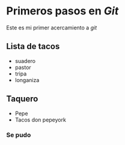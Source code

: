 # Primeros pasos en *Git*

Este es mi primer acercamiento a *git*
   

 ## Lista de tacos 
 - suadero
 - pastor
 - tripa
 - longaniza
   
## Taquero

   - Pepe
   - Tacos don pepeyork

### Se pudo